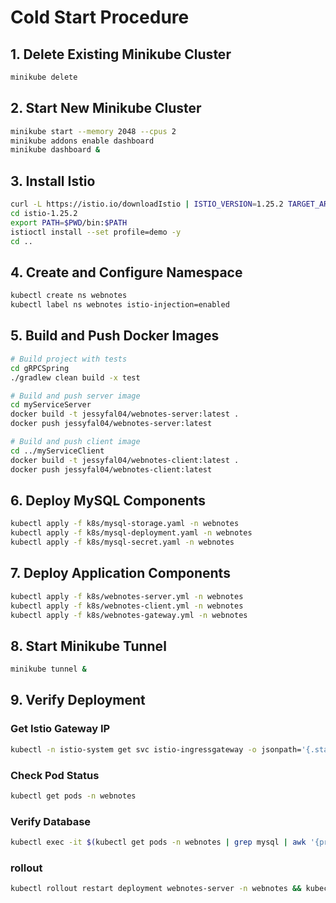 # Cold Start Procedure

## 1. Delete Existing Minikube Cluster
```bash
minikube delete
```

## 2. Start New Minikube Cluster
```bash
minikube start --memory 2048 --cpus 2
minikube addons enable dashboard
minikube dashboard &
```

## 3. Install Istio
```bash
curl -L https://istio.io/downloadIstio | ISTIO_VERSION=1.25.2 TARGET_ARCH=x86_64 sh -
cd istio-1.25.2
export PATH=$PWD/bin:$PATH
istioctl install --set profile=demo -y
cd ..
```

## 4. Create and Configure Namespace
```bash
kubectl create ns webnotes
kubectl label ns webnotes istio-injection=enabled
```

## 5. Build and Push Docker Images
```bash
# Build project with tests
cd gRPCSpring
./gradlew clean build -x test

# Build and push server image
cd myServiceServer
docker build -t jessyfal04/webnotes-server:latest .
docker push jessyfal04/webnotes-server:latest

# Build and push client image
cd ../myServiceClient
docker build -t jessyfal04/webnotes-client:latest .
docker push jessyfal04/webnotes-client:latest
```

## 6. Deploy MySQL Components
```bash
kubectl apply -f k8s/mysql-storage.yaml -n webnotes
kubectl apply -f k8s/mysql-deployment.yaml -n webnotes
kubectl apply -f k8s/mysql-secret.yaml -n webnotes
```

## 7. Deploy Application Components
```bash
kubectl apply -f k8s/webnotes-server.yml -n webnotes
kubectl apply -f k8s/webnotes-client.yml -n webnotes
kubectl apply -f k8s/webnotes-gateway.yml -n webnotes
```

## 8. Start Minikube Tunnel
```bash
minikube tunnel &
```

## 9. Verify Deployment

### Get Istio Gateway IP
```bash
kubectl -n istio-system get svc istio-ingressgateway -o jsonpath='{.status.loadBalancer.ingress[0].ip}'
```

### Check Pod Status
```bash
kubectl get pods -n webnotes
```

### Verify Database
```bash
kubectl exec -it $(kubectl get pods -n webnotes | grep mysql | awk '{print $1}') -n webnotes -- mysql -uuser -ptest1234 -e "USE db; DESCRIBE notes; SELECT * FROM notes;"
```

### rollout
```bash
kubectl rollout restart deployment webnotes-server -n webnotes && kubectl rollout restart deployment webnotes-client -n webnotes
```
